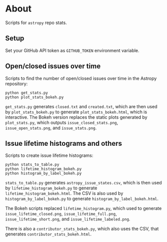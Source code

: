 # About

Scripts for `astropy` repo stats.

## Setup

Set your GitHub API token as `GITHUB_TOKEN` environment variable.

## Open/closed issues over time

Scripts to find the number of open/closed issues over time in the
Astropy repository:

    python get_stats.py
    python plot_stats_bokeh.py

`get_stats.py` generates `closed.txt` and `created.txt`, which are then used
by `plot_stats_bokeh.py` to generate `plot_stats_bokeh.html`, which is
interactive. The Bokeh version replaces the static plots
generated by `plot_stats.py`, which outputs `issue_closed_stats.png`,
`issue_open_stats.png`, and `issue_stats.png`.

## Issue lifetime histograms and others

Scripts to create issue lifetime histograms:

    python stats_to_table.py
    python lifetime_histogram_bokeh.py
    python histogram_by_label_bokeh.py

`stats_to_table.py` generates `astropy_issue_states.csv`, which is then used by
`lifetime_histogram_bokeh.py` to generate `lifetime_histogram_bokeh.html`.
The CSV is also used by `histogram_by_label_bokeh.py` to generate
`histogram_by_label_bokeh.html`.

The Bokeh scripts replaced `lifetime_histogram.py`, which used to generate
`issue_lifetime_closed.png`, `issue_lifetime_full.png`,
`issue_lifetime_short.png`, and `issue_lifetime_labeled.png`.

There is also a `contributor_stats_bokeh.py`, which also uses the CSV,
that generates `contributor_stats_bokeh.html`.
